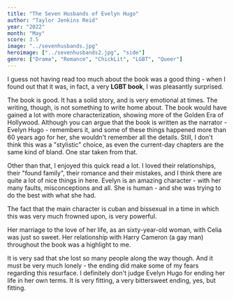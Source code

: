 ```yaml
---
title: "The Seven Husbands of Evelyn Hugo"
author: "Taylor Jenkins Reid"
year: "2022"
month: "May"
score: 3.5
image: "../sevenhusbands.jpg"
heroimage: ["../sevenhusbands2.jpg", "side"]
genre: ["Drama", "Romance", "ChickLit", "LGBT", "Queer"]
---
```


I guess not having read too much about the book was a good thing - when I found out that it was, in fact, a very **LGBT book**, I was pleasantly surprised.

The book is good. It has a solid story, and is very emotional at times. The writing, though, is not something to write home about. The book would have gained a lot with more characterization, showing more of the Golden Era of Hollywood. Although you can argue that the book is written as the narrator - Evelyn Hugo - remembers it, and some of these things happened more than 60 years ago for her, she wouldn't remember all the details. Still, I don't think this was a "stylistic" choice, as even the current-day chapters are the same kind of bland. One star taken from that.

Other than that, I enjoyed this quick read a lot. I loved their relationships, their "found family", their romance and their mistakes, and I think there are quite a lot of nice things in here. Evelyn is an amazing character - with her many faults, misconceptions and all. She is human - and she was trying to do the best with what she had.

The fact that the main character is cuban and bissexual in a time in which this was very much frowned upon, is very powerful.

Her marriage to the love of her life, as an sixty-year-old woman, with Celia was just so sweet. Her relationship with Harry Cameron (a gay man) throughout the book was a highlight to me.

It is very sad that she lost so many people along the way though. And it must be very much lonely - the ending did make some of my fears regarding this resurface. I definitely don't judge Evelyn Hugo for ending her life in her own terms. It is very fitting, a very bittersweet ending, yes, but fitting.
